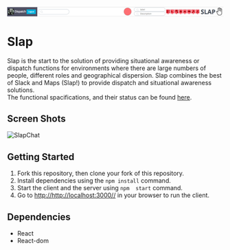 ![Slap](https://github.com/shawnkgriffin/slapchat/blob/master/docs/slapChat%20Header.png)
# Slap

Slap is the start to the solution of providing situational awareness or dispatch functions for environments where there are large numbers of people, different roles and geographical dispersion. Slap combines the best of Slack and Maps (Slap!) to provide dispatch and situational awareness solutions.  
The functional spacifications, and their status can be found [here](https://github.com/shawnkgriffin/slapchat/blob/master/docs/Functional%20Specification.md). 

## Screen Shots
![SlapChat](https://github.com/shawnkgriffin/slapchat/blob/master/docs/slap.gif "Sample Session.")


## Getting Started

1. Fork this repository, then clone your fork of this repository.
2. Install dependencies using the `npm install` command.
3. Start the client and the server using `npm  start` command. 
4. Go to <http://http://localhost:3000//> in your browser to run the client. 

## Dependencies

- React
- React-dom